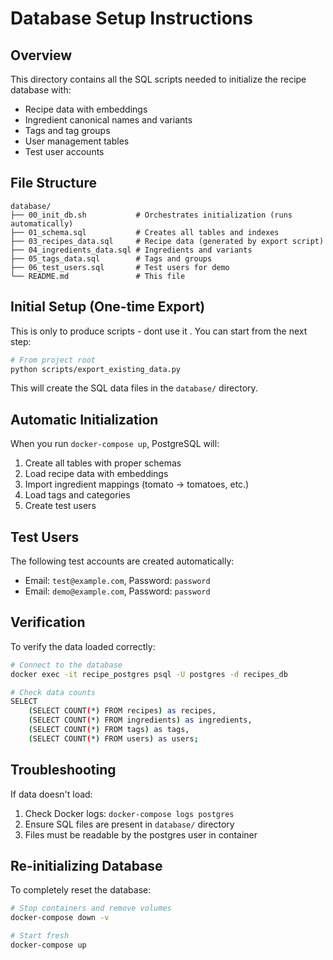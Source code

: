 # Database Setup Instructions

## Overview
This directory contains all the SQL scripts needed to initialize the recipe database with:
- Recipe data with embeddings
- Ingredient canonical names and variants  
- Tags and tag groups
- User management tables
- Test user accounts

## File Structure
```
database/
├── 00_init_db.sh           # Orchestrates initialization (runs automatically)
├── 01_schema.sql           # Creates all tables and indexes
├── 03_recipes_data.sql     # Recipe data (generated by export script)
├── 04_ingredients_data.sql # Ingredients and variants
├── 05_tags_data.sql        # Tags and groups
├── 06_test_users.sql       # Test users for demo
└── README.md               # This file
```

## Initial Setup (One-time Export)

This is only to produce scripts - dont use it . You can start from the next step:

```bash
# From project root
python scripts/export_existing_data.py
```

This will create the SQL data files in the `database/` directory.

## Automatic Initialization

When you run `docker-compose up`, PostgreSQL will:

1. Create all tables with proper schemas
2. Load recipe data with embeddings
3. Import ingredient mappings (tomato → tomatoes, etc.)
4. Load tags and categories
5. Create test users

## Test Users

The following test accounts are created automatically:
- Email: `test@example.com`, Password: `password`
- Email: `demo@example.com`, Password: `password`

## Verification

To verify the data loaded correctly:

```bash
# Connect to the database
docker exec -it recipe_postgres psql -U postgres -d recipes_db

# Check data counts
SELECT 
    (SELECT COUNT(*) FROM recipes) as recipes,
    (SELECT COUNT(*) FROM ingredients) as ingredients,
    (SELECT COUNT(*) FROM tags) as tags,
    (SELECT COUNT(*) FROM users) as users;
```

## Troubleshooting

If data doesn't load:
1. Check Docker logs: `docker-compose logs postgres`
2. Ensure SQL files are present in `database/` directory
3. Files must be readable by the postgres user in container

## Re-initializing Database

To completely reset the database:

```bash
# Stop containers and remove volumes
docker-compose down -v

# Start fresh
docker-compose up
```